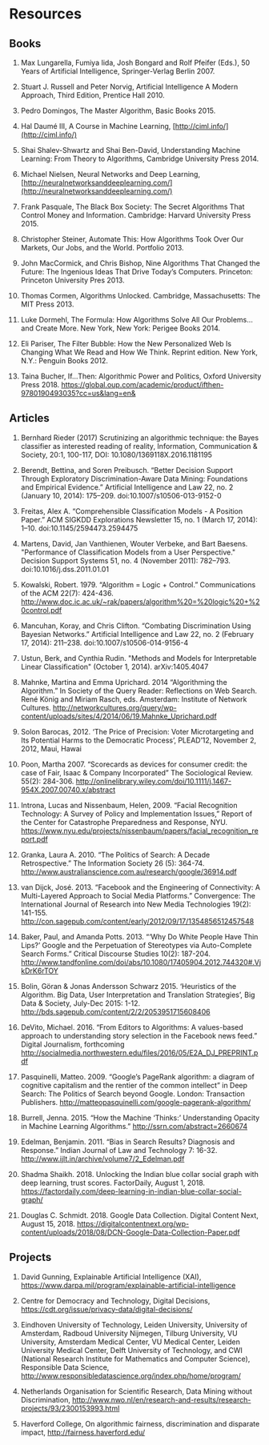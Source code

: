 # Resources

## Books

1. Max Lungarella, Fumiya Iida, Josh Bongard and Rolf Pfeifer (Eds.), 50 Years of Artificial Intelligence, Springer-Verlag Berlin 2007. 

2. Stuart J. Russell and Peter Norvig, Artificial Intelligence A Modern Approach, Third Edition, Prentice Hall 2010.

3. Pedro Domingos, The Master Algorithm, Basic Books 2015.

4. Hal Daumé III, A Course in Machine Learning, [http://ciml.info/](http://ciml.info/) 

5. Shai Shalev-Shwartz and Shai Ben-David, Understanding Machine Learning: From Theory to Algorithms, Cambridge University Press 2014.

6. Michael Nielsen, Neural Networks and Deep Learning, [http://neuralnetworksanddeeplearning.com/](http://neuralnetworksanddeeplearning.com/)

7. Frank Pasquale, The Black Box Society: The Secret Algorithms That Control Money and Information. Cambridge: Harvard University Press 2015.

8. Christopher Steiner, Automate This: How Algorithms Took Over Our Markets, Our Jobs, and the World. Portfolio 2013.

9. John MacCormick, and Chris Bishop, Nine Algorithms That Changed the Future: The Ingenious Ideas That Drive Today’s Computers. Princeton: Princeton University Pres 2013. 

10. Thomas Cormen, Algorithms Unlocked. Cambridge, Massachusetts: The MIT Press 2013.

11. Luke Dormehl, The Formula: How Algorithms Solve All Our Problems… and Create More. New York, New York: Perigee Books 2014.

12. Eli Pariser, The Filter Bubble: How the New Personalized Web Is Changing What We Read and How We Think. Reprint edition. New York, N.Y.: Penguin Books 2012.

14. Taina Bucher, If...Then: Algorithmic Power and Politics, Oxford University Press 2018. https://global.oup.com/academic/product/ifthen-9780190493035?cc=us&lang=en&

## Articles

1. Bernhard Rieder (2017) Scrutinizing an algorithmic technique: the Bayes classifier as interested reading of reality, Information, Communication & Society, 20:1, 100-117, DOI: 10.1080/1369118X.2016.1181195

2. Berendt, Bettina, and Soren Preibusch. “Better Decision Support Through Exploratory Discrimination-Aware Data Mining: Foundations and Empirical Evidence.” Artificial Intelligence and Law 22, no. 2 (January 10, 2014): 175–209. doi:10.1007/s10506-013-9152-0

3. Freitas, Alex A. “Comprehensible Classification Models - A Position Paper.” ACM SIGKDD Explorations Newsletter 15, no. 1 (March 17, 2014): 1–10. doi:10.1145/2594473.2594475

4. Martens, David, Jan Vanthienen, Wouter Verbeke, and Bart Baesens. "Performance of Classification Models from a User Perspective." Decision Support Systems 51, no. 4 (November 2011): 782–793. doi:10.1016/j.dss.2011.01.01

5. Kowalski, Robert. 1979. “Algorithm = Logic + Control.” Communications of the ACM 22(7): 424-436. http://www.doc.ic.ac.uk/~rak/papers/algorithm%20=%20logic%20+%20control.pdf 

6. Mancuhan, Koray, and Chris Clifton. “Combating Discrimination Using Bayesian Networks.” Artificial Intelligence and Law 22, no. 2 (February 17, 2014): 211–238. doi:10.1007/s10506-014-9156-4

7. Ustun, Berk, and Cynthia Rudin. "Methods and Models for Interpretable Linear Classification" (October 1, 2014). arXiv:1405.4047

8. Mahnke, Martina and Emma Uprichard. 2014 “Algorithming the Algorithm.” In Society of the Query Reader: Reflections on Web Search. René König and Miriam Rasch, eds. Amsterdam: Institute of Network Cultures. http://networkcultures.org/query/wp-content/uploads/sites/4/2014/06/19.Mahnke_Uprichard.pdf

9. Solon Barocas, 2012. ‘The Price of Precision: Voter Microtargeting and Its Potential Harms to the Democratic Process’, PLEAD’12, November 2, 2012, Maui, Hawai

10. Poon, Martha 2007. “Scorecards as devices for consumer credit: the case of Fair, Isaac & Company Incorporated” The Sociological Review. 55(2): 284-306. http://onlinelibrary.wiley.com/doi/10.1111/j.1467-954X.2007.00740.x/abstract  

11. Introna, Lucas and Nissenbaum, Helen, 2009. “Facial Recognition Technology: A Survey of Policy and Implementation Issues,” Report of the Center for Catastrophe Preparedness and Response, NYU. https://www.nyu.edu/projects/nissenbaum/papers/facial_recognition_report.pdf 

12. Granka, Laura A. 2010. “The Politics of Search: A Decade Retrospective.” The Information Society 26 (5): 364-74. http://www.australianscience.com.au/research/google/36914.pdf 

13. van Dijck, José. 2013. “Facebook and the Engineering of Connectivity: A Multi-Layered Approach to Social Media Platforms.” Convergence: The International Journal of Research into New Media Technologies 19(2): 141-155. http://con.sagepub.com/content/early/2012/09/17/1354856512457548 

14. Baker, Paul, and Amanda Potts. 2013. “‘Why Do White People Have Thin Lips?’ Google and the Perpetuation of Stereotypes via Auto-Complete Search Forms.” Critical Discourse Studies 10(2): 187-204. http://www.tandfonline.com/doi/abs/10.1080/17405904.2012.744320#.VjkDrK6rTOY  

15. Bolin, Göran & Jonas Andersson Schwarz 2015. ‘Heuristics of the Algorithm. Big Data, User Interpretation and Translation Strategies’, Big Data & Society, July-Dec 2015: 1-12. http://bds.sagepub.com/content/2/2/2053951715608406  

16. DeVito, Michael. 2016. “From Editors to Algorithms: A values-based approach to understanding story selection in the Facebook news feed.” Digital Journalism, forthcoming http://socialmedia.northwestern.edu/files/2016/05/E2A_DJ_PREPRINT.pdf  

17. Pasquinelli, Matteo. 2009. “Google’s PageRank algorithm: a diagram of cognitive capitalism and the rentier of the common intellect” in Deep Search: The Politics of Search beyond Google. London: Transaction Publishers. http://matteopasquinelli.com/google-pagerank-algorithm/ 

18. Burrell, Jenna. 2015. “How the Machine ‘Thinks:’ Understanding Opacity in Machine Learning Algorithms.” http://ssrn.com/abstract=2660674 

19. Edelman, Benjamin. 2011. “Bias in Search Results? Diagnosis and Response.” Indian Journal of Law and Technology 7: 16-32. http://www.ijlt.in/archive/volume7/2_Edelman.pdf 

20. Shadma Shaikh. 2018. Unlocking the Indian blue collar social graph with deep learning, trust scores. FactorDaily, August 1, 2018. https://factordaily.com/deep-learning-in-indian-blue-collar-social-graph/

21. Douglas C. Schmidt. 2018. Google Data Collection. Digital Content Next, August 15, 2018. https://digitalcontentnext.org/wp-content/uploads/2018/08/DCN-Google-Data-Collection-Paper.pdf

## Projects

1. David Gunning, Explainable Artificial Intelligence (XAI), https://www.darpa.mil/program/explainable-artificial-intelligence 

2. Centre for Democracy and Technology, Digital Decisions, https://cdt.org/issue/privacy-data/digital-decisions/  

3. Eindhoven University of Technology, Leiden University, University of Amsterdam, Radboud University Nijmegen, Tilburg University, VU University, Amsterdam Medical Center, VU Medical Center, Leiden University Medical Center, Delft University of Technology, and CWI (National Research Institute for Mathematics and Computer Science), Responsible Data Science, http://www.responsibledatascience.org/index.php/home/program/  

4. Netherlands Organisation for Scientific Research, Data Mining without Discrimination, http://www.nwo.nl/en/research-and-results/research-projects/93/2300153993.html  

5. Haverford College, On algorithmic fairness, discrimination and disparate impact, http://fairness.haverford.edu/ 

